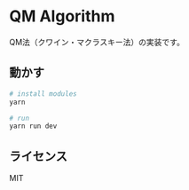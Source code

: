 # QM Algorithm

QM法（クワイン・マクラスキー法）の実装です。

## 動かす

```bash
# install modules
yarn

# run
yarn run dev
```

## ライセンス

MIT

